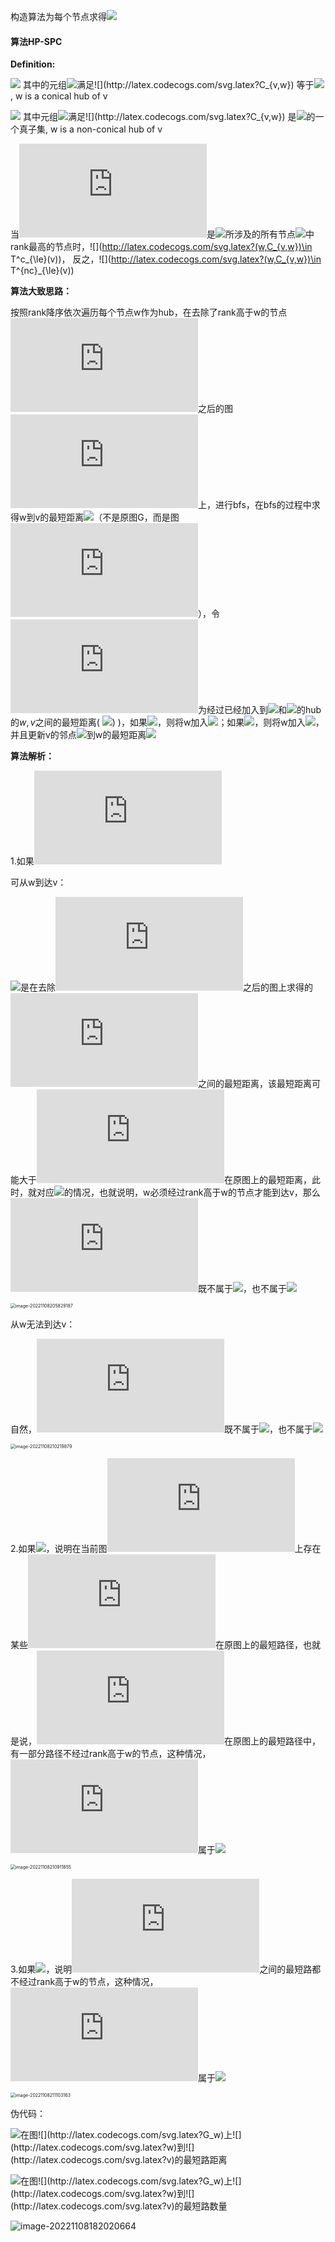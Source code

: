 构造算法为每个节点求得![](http://latex.codecogs.com/svg.latex?L_{\le}(\cdot))



#### 算法HP-SPC



**Definition:**

![](http://latex.codecogs.com/svg.latex?T^c_{\le}(v):) 其中的元组![](http://latex.codecogs.com/svg.latex?(w,C_{v,w}))满足![](http://latex.codecogs.com/svg.latex?C_{v,w}) 等于![](http://latex.codecogs.com/svg.latex?P_{v,w}), w is a conical hub of v

![](http://latex.codecogs.com/svg.latex?T^{nc}_{\le}(v):) 其中元组![](http://latex.codecogs.com/svg.latex?(w,C_{v,w}))满足![](http://latex.codecogs.com/svg.latex?C_{v,w}) 是![](http://latex.codecogs.com/svg.latex?P_{v,w})的一个真子集, w is a non-conical hub of v

当![](http://latex.codecogs.com/svg.latex?w)是![](http://latex.codecogs.com/svg.latex?P_{v,w})所涉及的所有节点![](http://latex.codecogs.com/svg.latex?Q_{v,w})中rank最高的节点时，![](http://latex.codecogs.com/svg.latex?(w,C_{v,w})\in T^c_{\le}(v))， 反之，![](http://latex.codecogs.com/svg.latex?(w,C_{v,w})\in T^{nc}_{\le}(v))



**算法大致思路：**

按照rank降序依次遍历每个节点w作为hub，在去除了rank高于w的节点![](http://latex.codecogs.com/svg.latex?H_w)之后的图![](http://latex.codecogs.com/svg.latex?G_w)上，进行bfs，在bfs的过程中求得w到v的最短距离![](http://latex.codecogs.com/svg.latex?D[v])（不是原图G，而是图![](http://latex.codecogs.com/svg.latex?G_w)），令![](http://latex.codecogs.com/svg.latex?d)为经过已经加入到![](http://latex.codecogs.com/svg.latex?L_{\le}(w))和![](http://latex.codecogs.com/svg.latex?L_{\le}(v))的hub的$w,v$之间的最短距离( ![](https://latex.codecogs.com/svg.latex?d=\min_{w^{%27}\in%20L_{\le}^c(w)\cap%20L_{\le}^c{(v)}}sd(w,w^{%27})+sd(v,w^{%27}))) )，如果![](http://latex.codecogs.com/svg.latex?d=D[v])，则将w加入![](http://latex.codecogs.com/svg.latex?L_{\le}^{nc}(v))；如果![](http://latex.codecogs.com/svg.latex?d>D[v])，则将w加入![](http://latex.codecogs.com/svg.latex?L^{c}_{\le}(v))，并且更新v的邻点![](http://latex.codecogs.com/svg.latex?v^{'})到w的最短距离![](http://latex.codecogs.com/svg.latex?D[v^{'}])





**算法解析：**

1.如果![](http://latex.codecogs.com/svg.latex?d)

可从w到达v：

![](http://latex.codecogs.com/svg.latex?D[v])是在去除![](http://latex.codecogs.com/svg.latex?H_w)之后的图上求得的![](http://latex.codecogs.com/svg.latex?w,v)之间的最短距离，该最短距离可能大于![](http://latex.codecogs.com/svg.latex?v,w)在原图上的最短距离，此时，就对应![](http://latex.codecogs.com/svg.latex?d<D[v])的情况，也就说明，w必须经过rank高于w的节点才能到达v，那么![](http://latex.codecogs.com/svg.latex?w)既不属于![](http://latex.codecogs.com/svg.latex?L_{\le}^{c}(v))，也不属于![](http://latex.codecogs.com/svg.latex?L_{\le}^{nc}(v))



<img src="3.2A_Hub_Push_Algorithm.assets/image-20221108205829187.png" alt="image-20221108205829187" style="zoom:50%;" />



从w无法到达v：

自然，![](http://latex.codecogs.com/svg.latex?w)既不属于![](http://latex.codecogs.com/svg.latex?L_{\le}^{c}(v))，也不属于![](http://latex.codecogs.com/svg.latex?L_{\le}^{nc}(v))

<img src="3.2A_Hub_Push_Algorithm.assets/image-20221108210219879.png" alt="image-20221108210219879" style="zoom:50%;" />





2.如果![](http://latex.codecogs.com/svg.latex?d==D[v])，说明在当前图![](http://latex.codecogs.com/svg.latex?G_w)上存在某些![](http://latex.codecogs.com/svg.latex?w,v)在原图上的最短路径，也就是说，![](http://latex.codecogs.com/svg.latex?w,v)在原图上的最短路径中，有一部分路径不经过rank高于w的节点，这种情况，![](http://latex.codecogs.com/svg.latex?w)属于![](http://latex.codecogs.com/svg.latex?L_{\le}^{nc}(v))

<img src="3.2A_Hub_Push_Algorithm.assets/image-20221108210911855.png" alt="image-20221108210911855" style="zoom:50%;" />



3.如果![](http://latex.codecogs.com/svg.latex?d>D[v])，说明![](http://latex.codecogs.com/svg.latex?w,v)之间的最短路都不经过rank高于w的节点，这种情况，![](http://latex.codecogs.com/svg.latex?w)属于![](http://latex.codecogs.com/svg.latex?L_{\le}^{c}(v))

<img src="3.2A_Hub_Push_Algorithm.assets/image-20221108211103163.png" alt="image-20221108211103163" style="zoom:50%;" />





伪代码：

![](http://latex.codecogs.com/svg.latex?D[v]:)在图![](http://latex.codecogs.com/svg.latex?G_w)上![](http://latex.codecogs.com/svg.latex?w)到![](http://latex.codecogs.com/svg.latex?v)的最短路距离

![](http://latex.codecogs.com/svg.latex?C[v]:)在图![](http://latex.codecogs.com/svg.latex?G_w)上![](http://latex.codecogs.com/svg.latex?w)到![](http://latex.codecogs.com/svg.latex?v)的最短路数量

![image-20221108182020664](3.2A_Hub_Push_Algorithm.assets/image-20221108182020664.png)







